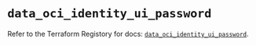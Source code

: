 # `data_oci_identity_ui_password`

Refer to the Terraform Registory for docs: [`data_oci_identity_ui_password`](https://registry.terraform.io/providers/oracle/oci/6.18.0/docs/data-sources/identity_ui_password).
